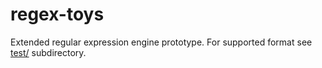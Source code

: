 # regex-toys

Extended regular expression engine prototype. For supported format see [test/](test/) subdirectory.

